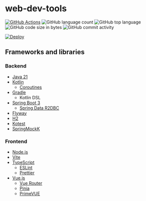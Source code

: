 # web-dev-tools

[![GitHub Actions](https://github.com/seijikohara/web-dev-tools/actions/workflows/ci.yml/badge.svg)](https://github.com/seijikohara/web-dev-tools/actions)
![GitHub language count](https://img.shields.io/github/languages/count/seijikohara/web-dev-tools)
![GitHub top language](https://img.shields.io/github/languages/top/seijikohara/web-dev-tools)
![GitHub code size in bytes](https://img.shields.io/github/languages/code-size/seijikohara/web-dev-tools)
![GitHub commit activity](https://img.shields.io/github/commit-activity/y/seijikohara/web-dev-tools)

[![Deploy](https://www.herokucdn.com/deploy/button.svg)](https://heroku.com/deploy?template=https://github.com/seijikohara/web-dev-tools/tree/main)

## Frameworks and libraries

### Backend

- [Java 21](https://openjdk.org/projects/jdk/21/)
- [Kotlin](https://kotlinlang.org/)
  - [Coroutines](https://kotlinlang.org/docs/coroutines-overview.html)
- [Gradle](https://docs.gradle.org/current/userguide/userguide.html)
  - Kotlin DSL
- [Spring Boot 3](https://spring.io/projects/spring-boot)
  - [Spring Data R2DBC](https://spring.io/projects/spring-data-r2dbc)
- [Flyway](https://flywaydb.org/)
- [H2](https://www.h2database.com/)
- [Kotest](https://kotest.io/)
- [SpringMockK](https://github.com/Ninja-Squad/springmockk)

### Frontend

- [Node.js](https://nodejs.org/)
- [Vite](https://vitejs.dev/)
- [TypeScript](https://www.typescriptlang.org/)
  - [ESLint](https://eslint.org/)
  - [Prettier](https://prettier.io/)
- [Vue.js](https://v3.vuejs.org/)
  - [Vue Router](https://router.vuejs.org/)
  - [Pinia](https://pinia.vuejs.org/)
  - [PrimeVUE](https://www.primefaces.org/primevue/)
